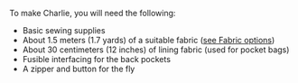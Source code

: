 To make Charlie, you will need the following:

-   Basic sewing supplies
-   About 1.5 meters (1.7 yards) of a suitable fabric ([see Fabric options](/docs/patterns/charlie/fabric))
-   About 30 centimeters (12 inches) of lining fabric (used for pocket bags)
-   Fusible interfacing for the back pockets
-   A zipper and button for the fly
